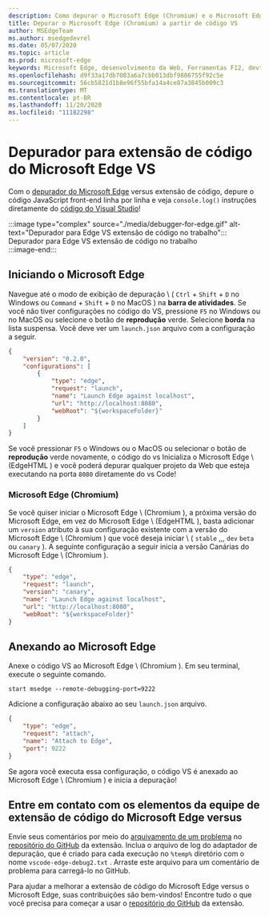 ```yaml
---
description: Como depurar o Microsoft Edge (Chromium) e o Microsoft Edge (EdgeHTML) a partir de código VS
title: Depurar o Microsoft Edge (Chromium) a partir de código VS
author: MSEdgeTeam
ms.author: msedgedevrel
ms.date: 05/07/2020
ms.topic: article
ms.prod: microsoft-edge
keywords: Microsoft Edge, desenvolvimento da Web, Ferramentas F12, devtools, código vs, código do Visual Studio, depurador
ms.openlocfilehash: d9f33a17db7083a6a7cbb013dbf9886755f92c5e
ms.sourcegitcommit: 56cb5821d1b8e96f55bfa14a4ce87a3845b009c3
ms.translationtype: MT
ms.contentlocale: pt-BR
ms.lasthandoff: 11/20/2020
ms.locfileid: "11182298"
---
```

# Depurador para extensão de código do Microsoft Edge VS  

Com o [depurador do Microsoft Edge][VisualstudioMarketplaceDebuggerMicrosoftEdge] versus extensão de código, depure o código JavaScript front-end linha por linha e veja `console.log()` instruções diretamente do [código do Visual Studio][VisualstudioCode]!  

:::image type="complex" source="./media/debugger-for-edge.gif" alt-text="Depurador para Edge VS extensão de código no trabalho":::
   Depurador para Edge VS extensão de código no trabalho  
:::image-end:::

<!--![Debugger for Edge VS Code extension at work][ImageGifDebuggerEdge]  -->  

## Iniciando o Microsoft Edge  

Navegue até o modo de exibição de depuração \ ( `Ctrl` + `Shift` + `D` no Windows ou `Command` + `Shift` + `D` no MacOS \) na **barra de atividades**.  Se você não tiver configurações no código do VS, pressione `F5` no Windows ou no MacOS ou selecione o botão de **reprodução** verde.  Selecione **borda** na lista suspensa.  Você deve ver um `launch.json` arquivo com a configuração a seguir.  

```json
{
    "version": "0.2.0",
    "configurations": [
        {
            "type": "edge",
            "request": "launch",
            "name": "Launch Edge against localhost",
            "url": "http://localhost:8080",
            "webRoot": "${workspaceFolder}"
        }
    ]
}
```  

Se você pressionar `F5` o Windows ou o MacOS ou selecionar o botão de **reprodução** verde novamente, o código do vs Inicializa o Microsoft Edge \ (EdgeHTML \) e você poderá depurar qualquer projeto da Web que esteja executando na porta `8080` diretamente do vs Code!  

### Microsoft Edge (Chromium)  

Se você quiser iniciar o Microsoft Edge \ (Chromium \), a próxima versão do Microsoft Edge, em vez do Microsoft Edge \ (EdgeHTML \), basta adicionar um `version` atributo à sua configuração existente com a versão do Microsoft Edge \ (Chromium \) que você deseja iniciar \ ( `stable` ,,, `dev` `beta` ou `canary` \). A seguinte configuração a seguir inicia a versão Canárias do Microsoft Edge \ (Chromium \).  

```json
{
    "type": "edge",
    "request": "launch",
    "version": "canary",
    "name": "Launch Edge against localhost",
    "url": "http://localhost:8080",
    "webRoot": "${workspaceFolder}"
}
```  

## Anexando ao Microsoft Edge  

Anexe o código VS ao Microsoft Edge \ (Chromium \).  Em seu terminal, execute o seguinte comando.  

```console
start msedge --remote-debugging-port=9222
```  

Adicione a configuração abaixo ao seu `launch.json` arquivo.   

```json
{
    "type": "edge",
    "request": "attach",
    "name": "Attach to Edge",
    "port": 9222
}
```  

Se agora você executa essa configuração, o código VS é anexado ao Microsoft Edge \ (Chromium \) e inicia a depuração!  

## Entre em contato com os elementos da equipe de extensão de código do Microsoft Edge versus    

Envie seus comentários por meio do [arquivamento de um problema][GithubMicrosoftVscodeEdgeDebug2NewIssue] no [repositório do GitHub][GithubMicrosoftVscodeEdgeDebug2] da extensão.  Inclua o arquivo de log do adaptador de depuração, que é criado para cada execução no `%temp%` diretório com o nome `vscode-edge-debug2.txt` .  Arraste este arquivo para um comentário de problema para carregá-lo no GitHub.  

Para ajudar a melhorar a extensão de código do Microsoft Edge versus o Microsoft Edge, suas contribuições são bem-vindos!  Encontre tudo o que você precisa para começar a usar o [repositório do GitHub][GithubMicrosoftVscodeEdgeDebug2] da extensão.  


<!-- image links -->  

<!--[ImageGifDebuggerEdge]: ./media/debugger-for-edge.gif "Debugger for Edge VS Code extension in action"  -->  
[ImagePngDebuggerEdge]:./Media/debugger-for-edge.png "depurador para borda VS extensão de código em ação"  

<!--links -->  

[VisualstudioCode]: https://code.visualstudio.com "Código do Visual Studio"  
[VisualStudioCodeDocs]: https://code.visualstudio.com/Docs "Documentação | Código do Visual Studio"   

[GithubMicrosoftVscodeEdgeDebug2]: https://github.com/Microsoft/vscode-edge-debug2 "Microsoft/vscode-Edge-debug2 | GitHub"  
[GithubMicrosoftVscodeEdgeDebug2NewIssue]: https://github.com/Microsoft/vscode-edge-debug2/issues/new "Novo problema-Microsoft/vscode-Edge-debug2 | GitHub"  

[VisualstudioMarketplaceDebuggerMicrosoftEdge]: https://marketplace.visualstudio.com/items?itemName=msjsdiag.debugger-for-edge "Depurador para Microsoft Edge | Visual Studio Marketplace"  
